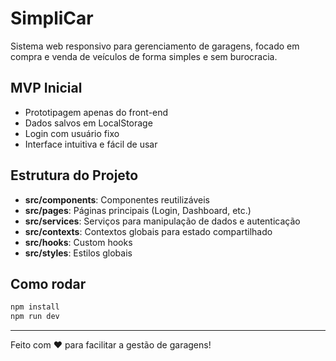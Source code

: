 # SimpliCar

Sistema web responsivo para gerenciamento de garagens, focado em compra e venda de veículos de forma simples e sem burocracia.

## MVP Inicial

- Prototipagem apenas do front-end
- Dados salvos em LocalStorage
- Login com usuário fixo
- Interface intuitiva e fácil de usar

## Estrutura do Projeto

- **src/components**: Componentes reutilizáveis
- **src/pages**: Páginas principais (Login, Dashboard, etc.)
- **src/services**: Serviços para manipulação de dados e autenticação
- **src/contexts**: Contextos globais para estado compartilhado
- **src/hooks**: Custom hooks
- **src/styles**: Estilos globais

## Como rodar

```bash
npm install
npm run dev
```

---

Feito com ❤️ para facilitar a gestão de garagens!
